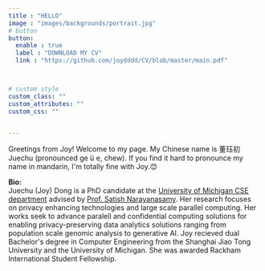 ```yaml
---
title : "HELLO"
image : "images/backgrounds/portrait.jpg"
# button
button:
  enable : true
  label : "DOWNLOAD MY CV"
  link : "https://github.com/joydddd/CV/blob/master/main.pdf"



# custom style
custom_class: "" 
custom_attributes: "" 
custom_css: ""


---
```

Greetings from Joy! Welcome to my page. My Chinese name is 董珏初 Juechu (pronounced ge ü e, chew). If you find it hard to pronounce my name in mandarin, I'm totally fine with Joy.😊 <br>

**Bio:**<br>
Juechu (Joy) Dong is a PhD candidate at the <a href="https://cse.engin.umich.edu/"> University of Michigan CSE department</a> advised by <a href="https://web.eecs.umich.edu/~nsatish/">Prof. Satish Narayanasamy</a>. Her research focuses on privacy enhancing technologies and large scale parallel computing. Her works seek to advance paralell and confidential computing solutions for enabling privacy-preserving data analytics solutions ranging from population scale genomic analysis to generative AI. Joy recieved dual Bachelor's degree in Computer Engineering from the Shanghai Jiao Tong University and the University of Michigan. She was awarded Rackham International Student Fellowship. 
